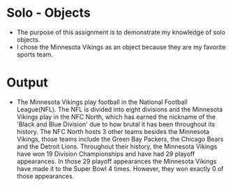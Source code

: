 # Solo - Objects
- The purpose of this assignment is to demonstrate my knowledge of solo objects.
- I chose the Minnesota Vikings as an object because they are my favorite sports team.

# Output
- The Minnesota Vikings play football in the National Football League(NFL). The NFL is divided into eight divisions and the Minnesota Vikings play in the NFC North, which has earned the nickname of the 'Black and Blue Division' due to how brutal it has been throughout its history. The NFC North hosts 3 other teams besides the Minnesota Vikings, those teams include the Green Bay Packers, the Chicago Bears and the Detroit Lions. Throughout their history, the Minnesota Vikings have won 19 Division Championships and have had 29 playoff appearances. In those 29 playoff appearances the Minnesota Vikings have made it to the Super Bowl 4 times. However, they won exactly 0 of those appearances.
